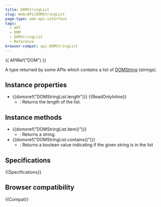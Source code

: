 ```yaml
---
title: DOMStringList
slug: Web/API/DOMStringList
page-type: web-api-interface
tags:
  - API
  - DOM
  - DOMStringList
  - Reference
browser-compat: api.DOMStringList
---
```


{{ APIRef("DOM") }}

A type returned by some APIs which contains a list of [DOMString](/en-US/docs/Web/API/DOMString) (strings).

## Instance properties

- {{domxref("DOMStringList.length")}} {{ReadOnlyInline}}
  - : Returns the length of the list.

## Instance methods

- {{domxref("DOMStringList.item()")}}
  - : Returns a string.
- {{domxref("DOMStringList.contains()")}}
  - : Returns a boolean value indicating if the given string is in the list

## Specifications

{{Specifications}}

## Browser compatibility

{{Compat}}
